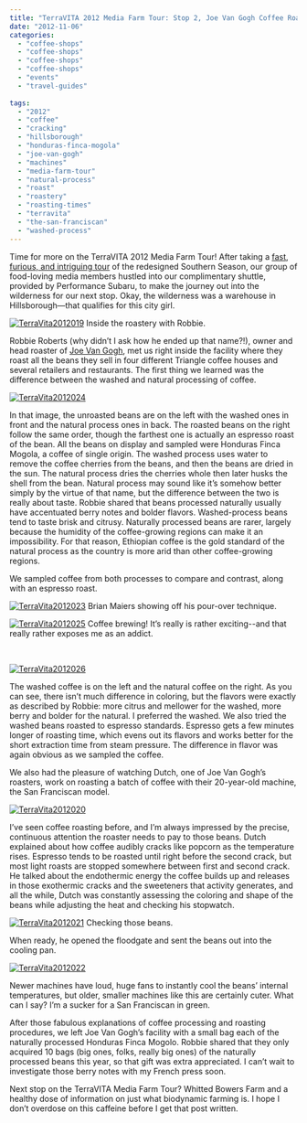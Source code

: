 ```yaml
---
title: "TerraVITA 2012 Media Farm Tour: Stop 2, Joe Van Gogh Coffee Roastery"
date: "2012-11-06"
categories:
  - "coffee-shops"
  - "coffee-shops"
  - "coffee-shops"
  - "coffee-shops"
  - "events"
  - "travel-guides"
  
tags:
  - "2012"
  - "coffee"
  - "cracking"
  - "hillsborough"
  - "honduras-finca-mogola"
  - "joe-van-gogh"
  - "machines"
  - "media-farm-tour"
  - "natural-process"
  - "roast"
  - "roastery"
  - "roasting-times"
  - "terravita"
  - "the-san-franciscan"
  - "washed-process"
---
```


Time for more on the TerraVITA 2012 Media Farm Tour! After taking a [fast, furious, and intriguing tour](http://www.rebeccagomezfarrell.com/2012/11/terravita-2012-media-farm-tour-stop-1-southern-season/) of the redesigned Southern Season, our group of food-loving media members hustled into our complimentary shuttle, provided by Performance Subaru, to make the journey out into the wilderness for our next stop. Okay, the wilderness was a warehouse in Hillsborough—that qualifies for this city girl.




<div class="caption">

[![](http://www.rebeccagomezfarrell.com/wp-content/uploads/2012/11/TerraVita2012019.jpg "TerraVita2012019")](http://www.rebeccagomezfarrell.com/wp-content/uploads/2012/11/TerraVita2012019.jpg) Inside the roastery with Robbie.</div>


Robbie Roberts (why didn’t I ask how he ended up that name?!), owner and head roaster of [Joe Van Gogh](http://www.joevangogh.com/), met us right inside the facility where they roast all the beans they sell in four different Triangle coffee houses and several retailers and restaurants. The first thing we learned was the difference between the washed and natural processing of coffee.

[![](http://www.rebeccagomezfarrell.com/wp-content/uploads/2012/11/TerraVita2012024.jpg "TerraVita2012024")](http://www.rebeccagomezfarrell.com/wp-content/uploads/2012/11/TerraVita2012024.jpg)

In that image, the unroasted beans are on the left with the washed ones in front and the natural process ones in back. The roasted beans on the right follow the same order, though the farthest one is actually an espresso roast of the bean. All the beans on display and sampled were Honduras Finca Mogola, a coffee of single origin. The washed process uses water to remove the coffee cherries from the beans, and then the beans are dried in the sun. The natural process dries the cherries whole then later husks the shell from the bean. Natural process may sound like it’s somehow better simply by the virtue of that name, but the difference between the two is really about taste. Robbie shared that beans processed naturally usually have accentuated berry notes and bolder flavors. Washed-process beans tend to taste brisk and citrusy. Naturally processed beans are rarer, largely because the humidity of the coffee-growing regions can make it an impossibility. For that reason, Ethiopian coffee is the gold standard of the natural process as the country is more arid than other coffee-growing regions.

We sampled coffee from both processes to compare and contrast, along with an espresso roast.




<div class="caption">

[![](http://www.rebeccagomezfarrell.com/wp-content/uploads/2012/11/TerraVita2012023.jpg "TerraVita2012023")](http://www.rebeccagomezfarrell.com/wp-content/uploads/2012/11/TerraVita2012023.jpg) Brian Maiers showing off his pour-over technique.</div>





<div class="caption">

[![](http://www.rebeccagomezfarrell.com/wp-content/uploads/2012/11/TerraVita2012025.jpg "TerraVita2012025")](http://www.rebeccagomezfarrell.com/wp-content/uploads/2012/11/TerraVita2012025.jpg) Coffee brewing! It’s really is rather exciting--and that really rather exposes me as an addict.</div>


 

[![](http://www.rebeccagomezfarrell.com/wp-content/uploads/2012/11/TerraVita2012026.jpg "TerraVita2012026")](http://www.rebeccagomezfarrell.com/wp-content/uploads/2012/11/TerraVita2012026.jpg)

The washed coffee is on the left and the natural coffee on the right. As you can see, there isn’t much difference in coloring, but the flavors were exactly as described by Robbie: more citrus and mellower for the washed, more berry and bolder for the natural. I preferred the washed. We also tried the washed beans roasted to espresso standards. Espresso gets a few minutes longer of roasting time, which evens out its flavors and works better for the short extraction time from steam pressure. The difference in flavor was again obvious as we sampled the coffee.

We also had the pleasure of watching Dutch, one of Joe Van Gogh’s roasters, work on roasting a batch of coffee with their 20-year-old machine, the San Franciscan model.

[![](http://www.rebeccagomezfarrell.com/wp-content/uploads/2012/11/TerraVita2012020.jpg "TerraVita2012020")](http://www.rebeccagomezfarrell.com/wp-content/uploads/2012/11/TerraVita2012020.jpg)

I’ve seen coffee roasting before, and I’m always impressed by the precise, continuous attention the roaster needs to pay to those beans. Dutch explained about how coffee audibly cracks like popcorn as the temperature rises. Espresso tends to be roasted until right before the second crack, but most light roasts are stopped somewhere between first and second crack. He talked about the endothermic energy the coffee builds up and releases in those exothermic cracks and the sweeteners that activity generates, and all the while, Dutch was constantly assessing the coloring and shape of the beans while adjusting the heat and checking his stopwatch.




<div class="caption">

[![](http://www.rebeccagomezfarrell.com/wp-content/uploads/2012/11/TerraVita2012021.jpg "TerraVita2012021")](http://www.rebeccagomezfarrell.com/wp-content/uploads/2012/11/TerraVita2012021.jpg) Checking those beans.</div>


When ready, he opened the floodgate and sent the beans out into the cooling pan.

[![](http://www.rebeccagomezfarrell.com/wp-content/uploads/2012/11/TerraVita2012022.jpg "TerraVita2012022")](http://www.rebeccagomezfarrell.com/wp-content/uploads/2012/11/TerraVita2012022.jpg)

Newer machines have loud, huge fans to instantly cool the beans’ internal temperatures, but older, smaller machines like this are certainly cuter. What can I say? I’m a sucker for a San Franciscan in green.

After those fabulous explanations of coffee processing and roasting procedures, we left Joe Van Gogh’s facility with a small bag each of the naturally processed Honduras Finca Mogolo. Robbie shared that they only acquired 10 bags (big ones, folks, really big ones) of the naturally processed beans this year, so that gift was extra appreciated. I can’t wait to investigate those berry notes with my French press soon.

Next stop on the TerraVITA Media Farm Tour? Whitted Bowers Farm and a healthy dose of information on just what biodynamic farming is. I hope I don’t overdose on this caffeine before I get that post written.
